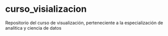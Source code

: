 # curso_visializacion
Repositorio del curso de visualización, perteneciente a la especialización de analitica y ciencia de datos 
